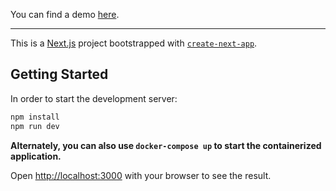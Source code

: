 You can find a demo [here](https://react-spin-and-win-game.vercel.app/).

--------------------------------------------------------------------------

This is a [Next.js](https://nextjs.org/) project bootstrapped with [`create-next-app`](https://github.com/vercel/next.js/tree/canary/packages/create-next-app).

## Getting Started

In order to start the development server:
```bash
npm install
npm run dev
```
**Alternately, you can also use `docker-compose up` to start the containerized application.**

Open [http://localhost:3000](http://localhost:3000) with your browser to see the result.

